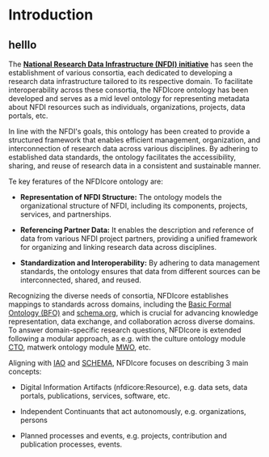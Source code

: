 # Introduction

## helllo

The **[National Research Data Infrastructure (NFDI) initiative](https://www.nfdi.de/)** has seen the establishment of various consortia, each dedicated to developing a research data infrastructure tailored to its respective domain. To facilitate interoperability across these consortia, the NFDIcore ontology has been developed and serves as a mid level ontology for representing metadata about NFDI resources such as individuals, organizations, projects, data portals, etc.  

In line with the NFDI's goals, this ontology has been created to provide a structured framework that enables efficient management, organization, and interconnection of research data across various disciplines. By adhering to established data standards, the ontology facilitates the accessibility, sharing, and reuse of research data in a consistent and sustainable manner.

Te key feratures of the NFDIcore ontology are:

* **Representation of NFDI Structure:** The ontology models the organizational structure of NFDI, including its components, projects, services, and partnerships.

* **Referencing Partner Data:** It enables the description and reference of data from various NFDI project partners, providing a unified framework for organizing and linking research data across disciplines.

* **Standardization and Interoperability:** By adhering to data management standards, the ontology ensures that data from different sources can be interconnected, shared, and reused.


Recognizing the diverse needs of consortia, NFDIcore establishes mappings to standards across domains, including the [Basic Formal Ontology (BFO)](https://basic-formal-ontology.org/) and [schema.org](https://schema.org/), which is crucial for advancing knowledge representation, data exchange, and collaboration across diverse domains. To answer domain-specific research questions, NFDIcore is extended following a modular approach, as e.g. with the culture ontology module [CTO](https://gitlab.rlp.net/adwmainz/nfdi4culture/knowledge-graph/culture-ontology), matwerk ontology module [MWO](https://git.rwth-aachen.de/nfdi-matwerk/ta-oms/mwo), etc.

Aligning with [IAO](https://github.com/information-artifact-ontology/IAO) and [SCHEMA](https://schema.org/), NFDIcore focuses on describing 3 main concepts:

*  Digital Information Artifacts (nfdicore:Resource), e.g. data sets, data portals, publications, services, 
software, etc. 

*  Independent Continuants that act autonomously, e.g. organizations, persons

* Planned processes and events, e.g. projects, contribution and publication processes, events.

